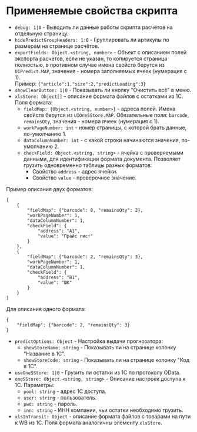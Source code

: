 # Применяемые свойства скрипта
* ```debug: 1|0``` - Выводить ли данные работы скрипта расчётов на отдельную страницу.
* ```hidePredictGroupHeaders: 1:0``` - Группировать ли артикулы по размерам на странице расчётов.
* ```exportFields: Object.<string, number>``` - Объект с описанием полей экспорта расчётов, если не указан, то 
копируется страница полностью, в противном случае имена свойств берутся из ```UIPredict.MAP```, значения - номера заполняемых
ячеек (нумерация с 1). <br />
Пример: ```{"article":1,"size":2,"predictLoading":3}```
* ```showClearButton: 1|0``` - Показывать ли кнопку "Очистить всё" в меню.
* ```xlsStore: Object[]``` - описание формата файлов с остатками из 1С. Поля формата:
    * ```fieldMap: {Object.<string, number>}``` - адреса полей. Имена свойств берутся из ```UIOneSStore.MAP```. Обязательные поля: 
`barcode`, `remainsQty`, значения - номера ячеек (нумерация с 1).
    * ```workPageNumber: int``` - номер страницы, с которой брать данные, по-умолчанию 1.
    * ```dataColumnNumber: int``` - с какой строки начинаются значения, по-умолчанию 2.
    * ```checkField: Object.<string, string>``` - ячейка с проверяемыми данными, для идентификации формата документа.
Позволяет грузить одновременно таблицы разных форматов:
        * Свойство ```address``` - адрес ячейки.
        * Свойство ```value``` - проверочное значение.

Пример описания двух форматов: 
```
[
    {
        "fieldMap": {"barcode": 8, "remainsQty": 2},
        "workPageNumber": 1,
        "dataColumnNumber": 1,
        "checkField": {
            "address": "A1",
            "value": "Прайс лист"
        }
    },
    {
        "fieldMap": {"barcode": 2, "remainsQty": 3},
        "workPageNumber": 1,
        "dataColumnNumber": 1,
        "checkField": {
            "address": "B1",
            "value": "ШК"
        }
    }
]
```
Для описания одного формата: 
```
{
    "fieldMap": {"barcode": 2, "remainsQty": 3}
}
```
* ```predictOptions: Object``` - Настройка выдачи прогнозатора:
    * ```showStoreName: string``` - Показывать ли на странице колонку "Название в 1С".
    * ```showStoreCode: string``` - Показывать ли на странице колонку "Код в 1С".
* ```useOneSStore: 1|0``` - Грузить ли остатки из 1С по протоколу OData.
* ```oneSStore: Object.<string, string>``` - Описание настроек доступа к 1С. Параметры:
    * ```pool: string``` - адрес 1С доступа.
    * ```user: string``` - пользователь.
    * ```pwd: string``` - пароль.
    * ```inn: string``` - ИНН компании, чьи остатки необходимо грузить.
* ```xlsInTransit: Object``` - описание формата файлов с товарами на пути к WB из 1С. Поля формата аналогичны элементу ```xlsStore```.
